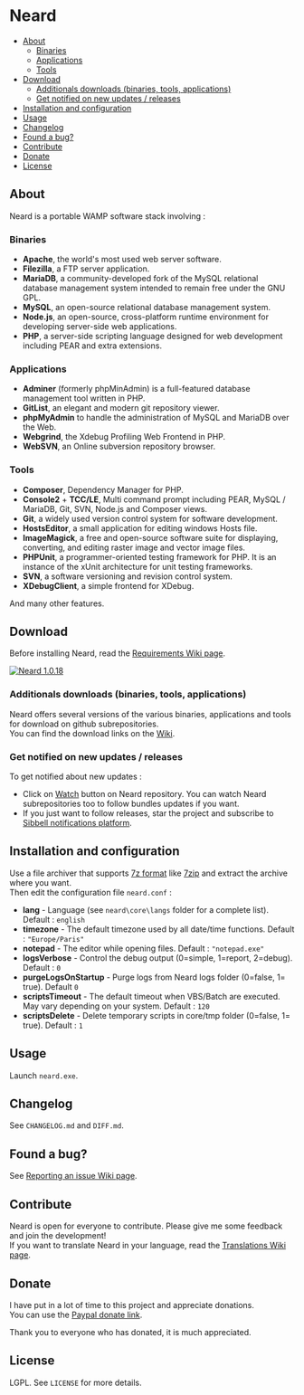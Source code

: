 # Neard

<!-- START doctoc generated TOC please keep comment here to allow auto update -->
<!-- DON'T EDIT THIS SECTION, INSTEAD RE-RUN doctoc TO UPDATE -->


- [About](#about)
  - [Binaries](#binaries)
  - [Applications](#applications)
  - [Tools](#tools)
- [Download](#download)
  - [Additionals downloads (binaries, tools, applications)](#additionals-downloads-binaries-tools-applications)
  - [Get notified on new updates / releases](#get-notified-on-new-updates--releases)
- [Installation and configuration](#installation-and-configuration)
- [Usage](#usage)
- [Changelog](#changelog)
- [Found a bug?](#found-a-bug)
- [Contribute](#contribute)
- [Donate](#donate)
- [License](#license)

<!-- END doctoc generated TOC please keep comment here to allow auto update -->

## About

Neard is a portable WAMP software stack involving :

### Binaries

* **Apache**, the world's most used web server software.
* **Filezilla**, a FTP server application.
* **MariaDB**, a community-developed fork of the MySQL relational database management system intended to remain free under the GNU GPL.
* **MySQL**, an open-source relational database management system.
* **Node.js**, an open-source, cross-platform runtime environment for developing server-side web applications.
* **PHP**, a server-side scripting language designed for web development including PEAR and extra extensions.

### Applications

* **Adminer** (formerly phpMinAdmin) is a full-featured database management tool written in PHP.
* **GitList**, an elegant and modern git repository viewer.
* **phpMyAdmin** to handle the administration of MySQL and MariaDB over the Web.
* **Webgrind**, the Xdebug Profiling Web Frontend in PHP.
* **WebSVN**, an Online subversion repository browser.

### Tools

* **Composer**, Dependency Manager for PHP.
* **Console2** + **TCC/LE**, Multi command prompt including PEAR, MySQL / MariaDB, Git, SVN, Node.js and Composer views.
* **Git**, a widely used version control system for software development.
* **HostsEditor**, a small application for editing windows Hosts file.
* **ImageMagick**, a free and open-source software suite for displaying, converting, and editing raster image and vector image files.
* **PHPUnit**, a programmer-oriented testing framework for PHP. It is an instance of the xUnit architecture for unit testing frameworks.
* **SVN**, a software versioning and revision control system.
* **XDebugClient**, a simple frontend for XDebug.

And many other features.

## Download

Before installing Neard, read the [Requirements Wiki page](https://github.com/crazy-max/neard/wiki/Requirements).

[![Neard 1.0.18](https://img.shields.io/badge/download-neard%201.0.18-brightgreen.svg)](https://github.com/crazy-max/neard/releases/download/v1.0.18/neard-1.0.18.7z)

### Additionals downloads (binaries, tools, applications)

Neard offers several versions of the various binaries, applications and tools for download on github subrepositories.<br />
You can find the download links on the [Wiki](https://github.com/crazy-max/neard/wiki).

### Get notified on new updates / releases

To get notified about new updates :
* Click on [Watch](https://github.com/crazy-max/neard/subscription) button on Neard repository. You can watch Neard subrepositories too to follow bundles updates if you want.
* If you just want to follow releases, star the project and subscribe to [Sibbell notifications platform](https://sibbell.com).

## Installation and configuration

Use a file archiver that supports [7z format](http://www.7-zip.org/7z.html) like [7zip](http://www.7-zip.org/) and extract the archive where you want.<br />
Then edit the configuration file `neard.conf` :
* **lang** - Language (see `neard\core\langs` folder for a complete list). Default : `english`
* **timezone** - The default timezone used by all date/time functions. Default : `"Europe/Paris"`
* **notepad** - The editor while opening files. Default : `"notepad.exe"`
* **logsVerbose** - Control the debug output (0=simple, 1=report, 2=debug). Default : `0`
* **purgeLogsOnStartup** - Purge logs from Neard logs folder (0=false, 1= true). Default `0`
* **scriptsTimeout** - The default timeout when VBS/Batch are executed. May vary depending on your system. Default : `120`
* **scriptsDelete** - Delete temporary scripts in core/tmp folder (0=false, 1= true). Default : `1`

## Usage

Launch `neard.exe`.

## Changelog

See `CHANGELOG.md` and `DIFF.md`.

## Found a bug?

See [Reporting an issue Wiki page](https://github.com/crazy-max/neard/wiki/Reporting-an-issue).

## Contribute

Neard is open for everyone to contribute. Please give me some feedback and join the development!<br />
If you want to translate Neard in your language, read the [Translations Wiki page](https://github.com/crazy-max/neard/wiki/Translations).

## Donate

I have put in a lot of time to this project and appreciate donations.<br />
You can use the [Paypal donate link](https://www.paypal.com/cgi-bin/webscr?cmd=_donations&business=4H86AJZ6M865A&item_name=Neard&no_note=0&cn=Message%20%3a&no_shipping=1&rm=1&return=https%3A%2F%2Fgithub.com%2Fcrazy-max%2Fneard&cancel_return=https%3A%2F%2Fgithub.com%2Fcrazy-max%2Fneard&bn=PP%2dDonationsBF%3abtn_donate_LG%2egif%3aNonHosted).

Thank you to everyone who has donated, it is much appreciated.

## License

LGPL. See `LICENSE` for more details.
